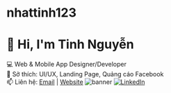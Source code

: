 # nhattinh123
# 👋 Hi, I'm Tinh Nguyễn
💻 Web & Mobile App Designer/Developer  
🚀 Sở thích: UI/UX, Landing Page, Quảng cáo Facebook  
📫 Liên hệ: [Email](mailto:youremail@example.com) | [Website](https://yourwebsite.com)
![banner](link_ảnh_banner)
[![LinkedIn](https://img.shields.io/badge/LinkedIn-Profile-blue)](https://linkedin.com/in/...)
